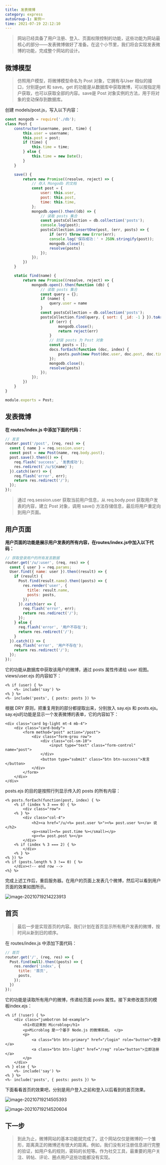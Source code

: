 ```yaml
---
title: 发表微博
category: express
autoGroup-1: 案例一
time: 2021-07-19 22:12:10
---
```


> 网站已经具备了用户注册、登入、页面权限控制的功能，这些功能为网站最核心的部分——发表微博做好了准备。在这个小节里，我们将会实现发表微博的功能，完成整个网站的设计。  

## 微博模型

> 仿照用户模型，将微博模型命名为 Post 对象，它拥有与User 相似的接口，分别是get 和 save。get 的功能是从数据库中获取微博，可以按指定用户获取，也可以获取全部的内容。save是 Post 对象实例的方法，用于将对象的变动保存到数据库。

创建 models/post.js，写入以下内容：  

```javascript
const mongodb = require('./db');
class Post {
    constructor(username, post, time) {
        this.user = username;
        this.post = post;
        if (time) {
            this.time = time;
        } else {
            this.time = new Date();
        }
    }

    save() {
        return new Promise((resolve, reject) => {
            // 存入 Mongodb 的文档
            const post = {
                user: this.user,
                post: this.post,
                time: this.time,
            };
            mongodb.open().then((db) => {
                // 读取 posts 集合
                const postsCollection = db.collection('posts');
                console.log(post);
                postsCollection.insertOne(post, (err, posts) => {
                    if (err) throw new Error(err);
                    console.log('保存成功：' + JSON.stringify(post));
                    mongodb.close();
                    resolve(posts)
                });
            });
        })
    }

    static find(name) {
        return new Promise((resolve, reject) => {
            mongodb.open().then(function (db) {
                // 读取 posts 集合
                const query = {};
                if (name) {
                    query.user = name
                }
                const postsCollection = db.collection('posts');
                postsCollection.find(query, { sort: { _id: -1 } }).toArray(function (err, docs) {
                    if (err) {
                        mongodb.close();
                        return reject(err)
                    }
                    // 封装 posts 为 Post 对象
                    const posts = [];
                    docs.forEach(function (doc, index) {
                        posts.push(new Post(doc.user, doc.post, doc.time));
                    });
                    mongodb.close();
                    resolve(posts)
                });
            });
        })
    }
}

module.exports = Post;
```

## 发表微博

**在 routes/index.js 中添加下面的代码：**  

```javascript
// 发言
router.post('/post', (req, res) => {
  const { name } = req.session.user;
  const post = new Post(name, req.body.post);
  post.save().then(() => {
    req.flash('success', '发表成功');
    res.redirect(`/u/${name}`);
  }).catch((err) => {
    req.flash('error', err);
    return res.redirect('/');
  });
});
```

> 通过 req.session.user 获取当前用户信息，从 req.body.post 获取用户发表的内容，建立 Post 对象，调用 save() 方法存储信息，最后将用户重定向到用户页面。  

## 用户页面

**用户页面的功能是展示用户发表的所有内容，在routes/index.js中加入以下代码：**  

```javascript
// 获取登录用户的所有发言数据
router.get('/u/:user', (req, res) => {
  const { user } = req.params;
  User.find({ name: user }).then((result) => {
    if (result) {
      Post.find(result.name).then((posts) => {
        res.render('user', {
          title: result.name,
          posts: posts,
        });
      }).catch(err => {
        req.flash('error', err);
        return res.redirect('/');
      });
    } else {
      req.flash('error', '用户不存在');
      return res.redirect('/');
    }
  }).catch(() => {
    req.flash('error', '用户不存在');
    return res.redirect('/');
  });
});
```

它的功能从数据库中获取该用户的微博，通过 posts 属性传递给 user 视图。 views/user.ejs 的内容如下：  

```ejs
<% if (user) { %>
    <%- include('say') %>
<% } %>
<%- include('posts', { posts: posts }) %>
```

根据 DRY 原则，把重复用到的部分都提取出来，分别放入 say.ejs 和 posts.ejs。 say.ejs的功能是显示一个发表微博的表单，它的内容如下：  

```ejs
<div class="card bg-light mt-4 mb-4">
    <div class="card-body">
        <form method="post" action="/post">
            <div class="form-grou row">
                <div class="col-sm-10">
                    <input type="text" class="form-control" name="post">
                </div>
                <button type="submit" class="btn btn-success">发言</button>
            </div>
        </form>
    </div>
</div>
```

posts.ejs 的目的是按照行列显示传入的 posts 的所有内容：  

```ejs
<% posts.forEach(function(post, index) { %>
    <% if (index % 3 === 0) { %>
        <div class="row">
    <% } %>
        <div class="col-4">
            <h2><a href="/u/<%= post.user %>"><%= post.user %></a> 说</h2>
            <p><small><%= post.time %></small></p>
            <p><%= post.post %></p>
        </div>
    <% if (index % 3 === 2) { %>
        </div>
    <% } %>
<% }) %>
<% if (posts.length % 3 !== 0) { %>
    </div><!-- end row -->
<%} %>
```

完成上述工作后，重启服务器。在用户的页面上发表几个微博，然后可以看到用户页面的效果如图所示。  

![image-20210719214223913](assets/image-20210719214223913.png)

## 首页

> 最后一步是实现首页的内容。我们计划在首页显示所有用户发表的微博，按时间从新到旧的顺序。  

在 routes/index.js 中添加下面代码：  

```javascript
// 首页
router.get('/', (req, res) => {
  Post.find(null).then((posts) => {
    res.render('index', {
      title: '首页',
      posts,
    });
  })
});
```

它的功能是读取所有用户的微博，传递给页面 posts 属性。接下来修改首页的模板index.ejs：  

```ejs
<% if (!user) { %> 
    <div class="jumbotron bd-example">
        <h1>欢迎来到 Microblog</h1>
        <p>Microblog 是一个基于 Node.js 的微博系统。 </p>
        <p>
            <a class="btn btn-primary" href="/login" role="button">登录</a>
            <a class="btn btn-light" href="/reg" role="button">立即注册</a>
        </p>
    </div>
<% } else { %>
    <%- include('say') %>
<% } %>
<%- include('posts', { posts: posts }) %>
```

下面看看首页的效果吧，分别是用户登入之前和登入以后看到的首页效果。  

![image-20210719214505393](assets/image-20210719214505393.png)

![image-20210719214520604](assets/image-20210719214520604.png)

## 下一步

> 到此为止，微博网站的基本功能就完成了。这个网站仅仅是微博的一个雏形，距离真正的微博还有很大的距离。例如，我们没有对注册信息进行完整的验证，如用户名的规则，密码的长短等。作为社交工具，最重要的用户关注、转帖、评论、圈点用户这些功能都没有实现。  

